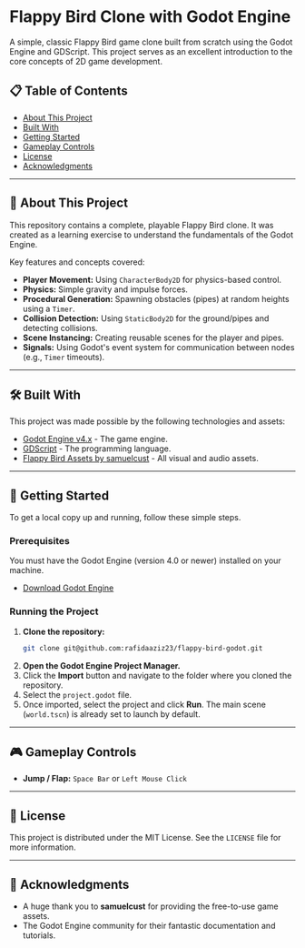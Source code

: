 # Flappy Bird Clone with Godot Engine

A simple, classic Flappy Bird game clone built from scratch using the Godot Engine and GDScript. This project serves as an excellent introduction to the core concepts of 2D game development.

## 📋 Table of Contents

- [About This Project](#about-this-project)
- [Built With](#built-with)
- [Getting Started](#getting-started)
- [Gameplay Controls](#gameplay-controls)
- [License](#license)
- [Acknowledgments](#acknowledgments)

---

## 🌟 About This Project

This repository contains a complete, playable Flappy Bird clone. It was created as a learning exercise to understand the fundamentals of the Godot Engine.

Key features and concepts covered:

- **Player Movement:** Using `CharacterBody2D` for physics-based control.
- **Physics:** Simple gravity and impulse forces.
- **Procedural Generation:** Spawning obstacles (pipes) at random heights using a `Timer`.
- **Collision Detection:** Using `StaticBody2D` for the ground/pipes and detecting collisions.
- **Scene Instancing:** Creating reusable scenes for the player and pipes.
- **Signals:** Using Godot's event system for communication between nodes (e.g., `Timer` timeouts).

---

## 🛠️ Built With

This project was made possible by the following technologies and assets:

- [Godot Engine v4.x](https://godotengine.org/) - The game engine.
- [GDScript](https://docs.godotengine.org/en/stable/getting_started/scripting/gdscript/index.html) - The programming language.
- [Flappy Bird Assets by samuelcust](https://github.com/samuelcust/flappy-bird-assets) - All visual and audio assets.

---

## 🚀 Getting Started

To get a local copy up and running, follow these simple steps.

### Prerequisites

You must have the Godot Engine (version 4.0 or newer) installed on your machine.

- [Download Godot Engine](https://godotengine.org/download)

### Running the Project

1.  **Clone the repository:**
    ```sh
    git clone git@github.com:rafidaaziz23/flappy-bird-godot.git
    ```
2.  **Open the Godot Engine Project Manager.**
3.  Click the **Import** button and navigate to the folder where you cloned the repository.
4.  Select the `project.godot` file.
5.  Once imported, select the project and click **Run**. The main scene (`world.tscn`) is already set to launch by default.

---

## 🎮 Gameplay Controls

- **Jump / Flap:** `Space Bar` or `Left Mouse Click`

---

## 📜 License

This project is distributed under the MIT License. See the `LICENSE` file for more information.

---

## 🙏 Acknowledgments

- A huge thank you to **samuelcust** for providing the free-to-use game assets.
- The Godot Engine community for their fantastic documentation and tutorials.
